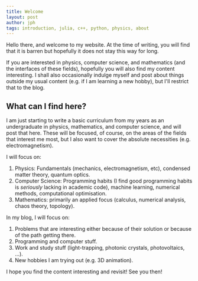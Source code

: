 ```yaml
---
title: Welcome
layout: post
author: jph
tags: introduction, julia, c++, python, physics, about
---
```


Hello there, and welcome to my website. At the time of writing, you will find that it is barren but hopefully it does not stay this way for long. 

If you are interested in physics, computer science, and mathematics (and the interfaces of these fields), hopefully you will also find my content interesting. I shall also occasionally indulge myself and post about things outside my usual content (e.g. if I am learning a new hobby), but I'll restrict that to the blog. 

## What can I find here? 

I am just starting to write a basic curriculum from my years as an undergraduate in physics, mathematics, and computer science, and will post that here. These will be focused, of course, on the areas of the fields that interest me most, but I also want to cover the absolute necessities (e.g. electromagnetism). 

I will focus on: 
1. Physics: Fundamentals (mechanics, electromagnetism, etc), condensed matter theory, quantum optics. 
2. Computer Science: Programming habits (I find good programming habits is _seriously_ lacking in academic code), machine learning, numerical methods, computational optimisation. 
3. Mathematics: primarily an applied focus (calculus, numerical analysis, chaos theory, topology). 

In my blog, I will focus on: 
1. Problems that are interesting either because of their solution or because of the path getting there. 
2. Programming and computer stuff. 
3. Work and study stuff (light-trapping, photonic crystals, photovoltaics, …). 
4. New hobbies I am trying out (e.g. 3D animation). 

I hope you find the content interesting and revisit! See you then! 
